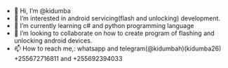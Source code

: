 - 👋 Hi, I’m @kidumba
- 👀 I’m interested in android servicing(flash and unlocking) development.
- 🌱 I’m currently learning c# and python programming language
- 💞️ I’m looking to collaborate on how to create program of flashing and unlocking android devices.
- 📫 How to reach me,: whatsapp and telegram(@kidumbah)(kidumba26) +255672716811 and +255692394033

<!---
kidumba/kidumba is a ✨ special ✨ repository because its `README.md` (this file) appears on your GitHub profile.
You can click the Preview link to take a look at your changes.
--->
